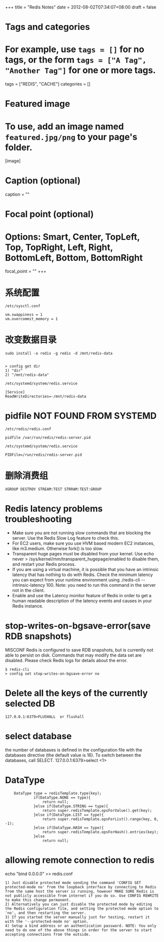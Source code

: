 +++
title = "Redis Notes"
date = 2012-08-02T07:34:07+08:00
draft = false

# Tags and categories
# For example, use `tags = []` for no tags, or the form `tags = ["A Tag", "Another Tag"]` for one or more tags.
tags = ["REDIS", "CACHE"]
categories = []

# Featured image
# To use, add an image named `featured.jpg/png` to your page's folder. 
[image]
  # Caption (optional)
  caption = ""

  # Focal point (optional)
  # Options: Smart, Center, TopLeft, Top, TopRight, Left, Right, BottomLeft, Bottom, BottomRight
  focal_point = ""
+++

#  系统配置

`/etc/sysctl.conf`

```
vm.swappiness = 1
vm.overcommit_memory = 1
```
 
# 改变数据目录

```
sudo install -o redis -g redis -d /mnt/redis-data


> config get dir
1) "dir"
2) "/mnt/redis-data"
```

`/etc/systemd/system/redis.service`
```
[Service]
ReadWriteDirectories=-/mnt/redis-data
```

# pidfile NOT FOUND FROM SYSTEMD

`/etc/redis/redis.conf`

```
pidfile /var/run/redis/redis-server.pid
```

`/etc/systemd/system/redis.service`
```
PIDFile=/run/redis/redis-server.pid
```




# 删除消费组

```
XGROUP DESTROY STREAM:TEST STRRAM:TEST:GROUP
```


# Redis latency problems troubleshooting


- Make sure you are not running slow commands that are blocking the server. Use the Redis Slow Log feature to check this.
- For EC2 users, make sure you use HVM based modern EC2 instances, like m3.medium. Otherwise fork() is too slow.
- Transparent huge pages must be disabled from your kernel. Use echo never > /sys/kernel/mm/transparent_hugepage/enabled to disable them, and restart your Redis process.
- If you are using a virtual machine, it is possible that you have an intrinsic latency that has nothing to do with Redis. Check the minimum latency you can expect from your runtime environment using ./redis-cli --intrinsic-latency 100. Note: you need to run this command in the server not in the client.
- Enable and use the Latency monitor feature of Redis in order to get a human readable description of the latency events and causes in your Redis instance.


# stop-writes-on-bgsave-error(save RDB snapshots)

MISCONF Redis is configured to save RDB snapshots, but is currently not able to persist on disk. Commands that may modify the data set are disabled. Please check Redis logs for details about the error.
```
$ redis-cli
> config set stop-writes-on-bgsave-error no
```

# Delete all the keys of the currently selected DB
    127.0.0.1:6379>FLUSHALL  or flushall

# select database

the number of databases is defined in the configuration file with the databases directive (the default value is 16). To switch between the databases, call SELECT.
    127.0.0.1:6379>select <1>

# DataType
```
    DataType type = redisTemplate.type(key);
             if(DataType.NONE == type){
                 return null;
             }else if(DataType.STRING == type){
                 return super.redisTemplate.opsForValue().get(key);
             }else if(DataType.LIST == type){
                 return super.redisTemplate.opsForList().range(key, 0, -1);
             }else if(DataType.HASH == type){
                 return super.redisTemplate.opsForHash().entries(key);
             }else
                 return null;
```

# allowing remote connection to redis

echo "bind 0.0.0.0" >> redis.conf
```
1) Just disable protected mode sending the command 'CONFIG SET protected-mode no' from the loopback interface by connecting to Redis from the same host the server is running, however MAKE SURE Redis is not publicly accessible from internet if you do so. Use CONFIG REWRITE to make this change permanent.
2) Alternatively you can just disable the protected mode by editing the Redis configuration file, and setting the protected mode option to 'no', and then restarting the server.
3) If you started the server manually just for testing, restart it with the '--protected-mode no' option.
4) Setup a bind address or an authentication password. NOTE: You only need to do one of the above things in order for the server to start accepting connections from the outside.
```

